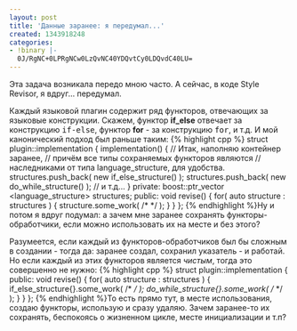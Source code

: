 ```yaml
---
layout: post
title: 'Данные заранее: я передумал...'
created: 1343918248
categories:
- !binary |-
  0J/RgNC+0LPRgNCw0LzQvNC40YDQvtCy0LDQvdC40LU=
---
```

Эта задача возникала передо мною часто. А сейчас, в коде Style Revisor, я вдруг... передумал.

Каждый языковой плагин содержит ряд функторов, отвечающих за языковые конструкции. Скажем, функтор **if_else** отвечает за конструкцию <tt>if-else</tt>, функтор **for** - за конструкцию <tt>for</tt>, и т.д. И мой канонический подход был раньше таким:
{% highlight cpp %}
struct plugin::implementation {
    implementation() {
        // Итак, наполняю контейнер заранее,
        // причём все типы сохраняемых функторов являются
        // наследниками от типа language_structure, для удобства.
        structures.push_back( new if_else_structure() );
        structures.push_back( new do_while_structure() );
        // и т.д...
    }
private:
    boost::ptr_vector <language_structure> structures;
public:
    void revise() {
        for( auto structure : structures ) {
            structure.some_work( /*  */ );
        }
    }
};
{% endhighlight %}Ну и потом я вдруг подумал: а зачем мне заранее сохранять функторы-обработчики, если можно использовать их на месте и без этого?

Разумеется, если каждый из функторов-обработчиков был бы сложным в создании - тогда да: заранее создал, сохранил указатель - и работай. Но если каждый из этих функторов является *чистым*, тогда это совершенно не нужно:
{% highlight cpp %}
struct plugin::implementation {
public:
    void revise() {
        for( auto structure : structures ) {
            if_else_structure{}.some_work( /*  */ );
            do_while_structure{}.some_work( /*  */ );
        }
    }
};
{% endhighlight %}То есть прямо тут, в месте использования, создаю функторы, использую и сразу удаляю. Зачем заранее-то их сохранять, беспокоясь о жизненном цикле, месте инициализации и т.п?
